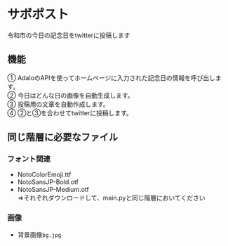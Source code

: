 # サボポスト
令和市の今日の記念日をtwitterに投稿します

 ## 機能
 ① AdaloのAPIを使ってホームページに入力された記念日の情報を呼び出します。  
 ② 今日はどんな日の画像を自動生成します。  
 ③ 投稿用の文章を自動作成します。  
 ④ ②と③を合わせてtwitterに投稿します。  
   
 ## 同じ階層に必要なファイル  
 ### フォント関連  
  - NotoColorEmoji.ttf  
  - NotoSansJP-Bold.otf  
  - NotoSansJP-Medium.otf  
  ⇒それぞれダウンロードして、main.pyと同じ階層においてください  
 
 ### 画像  
  - 背景画像`bg.jpg`
